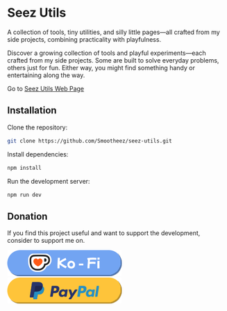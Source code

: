 # Seez Utils

A collection of tools, tiny utilities, and silly little pages—all
crafted from my side projects, combining practicality with
playfulness.

Discover a growing collection of tools and playful
experiments—each crafted from my side projects. Some are built to
solve everyday problems, others just for fun. Either way, you
might find something handy or entertaining along the way.

Go to [Seez Utils Web Page](https://seez-utils.pages.dev)

## Installation

Clone the repository:

```bash
git clone https://github.com/Smootheez/seez-utils.git
```

Install dependencies:

```bash
npm install
```

Run the development server:

```bash
npm run dev
```

## Donation

If you find this project useful and want to support the development,
consider to support me on.

[![ko-fi](https://raw.githubusercontent.com/Smootheez/Smootheez/7b16ed55570e49b9320e9cade5e572b271e9f1fe/assets/donation-kofi.svg)](https://ko-fi.com/smootheez)
[![paypal](https://raw.githubusercontent.com/Smootheez/Smootheez/7b16ed55570e49b9320e9cade5e572b271e9f1fe/assets/donation-paypal.svg)](https://paypal.me/smootheez)
